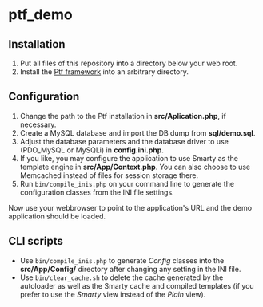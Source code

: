 ptf\_demo
=========

Installation
------------
1. Put all files of this repository into a directory below your web root.
2. Install the [Ptf framework](https://github.com/tiger42/ptf) into an arbitrary directory.

Configuration
-------------
1. Change the path to the Ptf installation in __src/Aplication.php__, if necessary.
2. Create a MySQL database and import the DB dump from __sql/demo.sql__.
3. Adjust the database parameters and the database driver to use (PDO\_MySQL or MySQLi) in __config.ini.php__.
4. If you like, you may configure the application to use Smarty as the template engine in __src/App/Context.php__.
You can also choose to use Memcached instead of files for session storage there.
5. Run `bin/compile_inis.php` on your command line to generate the configuration classes from the INI file settings.

Now use your webbrowser to point to the application's URL and the demo application should be loaded.

CLI scripts
-----------
* Use `bin/compile_inis.php` to generate _Config_ classes into the __src/App/Config/__ directory after changing
any setting in the INI file.
* Use `bin/clear_cache.sh` to delete the cache generated by the autoloader as well as the Smarty cache and compiled templates
(if you prefer to use the _Smarty_ view instead of the _Plain_ view).
